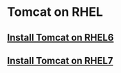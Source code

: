 # Tomcat on RHEL

## [Install Tomcat on RHEL6](tomcat.install.el6.sh)
## [Install Tomcat on RHEL7](tomcat.install.el7.sh)
